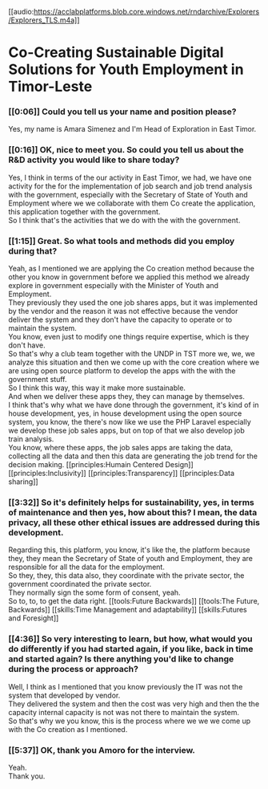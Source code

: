 [[audio:https://acclabplatforms.blob.core.windows.net/rndarchive/Explorers/Explorers_TLS.m4a]]

# Co-Creating Sustainable Digital Solutions for Youth Employment in Timor-Leste

### [[0:06]] Could you tell us your name and position please?

Yes, my name is Amara Simenez and I'm Head of Exploration in East Timor\.

### [[0:16]] OK, nice to meet you\. So could you tell us about the R&D activity you would like to share today?

Yes, I think in terms of the our activity in East Timor, we had, we have one activity for the for the implementation of job search and job trend analysis with the government, especially with the Secretary of State of Youth and Employment where we we collaborate with them Co create the application, this application together with the government\.  
So I think that's the activities that we do with the with the government\.

### [[1:15]] Great\. So what tools and methods did you employ during that?

Yeah, as I mentioned we are applying the Co creation method because the other you know in government before we applied this method we already explore in government especially with the Minister of Youth and Employment\.  
They previously they used the one job shares apps, but it was implemented by the vendor and the reason it was not effective because the vendor deliver the system and they don't have the capacity to operate or to maintain the system\.  
You know, even just to modify one things require expertise, which is they don't have\.  
So that's why a club team together with the UNDP in TST more we, we, we analyze this situation and then we come up with the core creation where we are using open source platform to develop the apps with the with the government stuff\.  
So I think this way, this way it make more sustainable\.  
And when we deliver these apps they, they can manage by themselves\.  
I think that's why what we have done through the government, it's kind of in house development, yes, in house development using the open source system, you know, the there's now like we use the PHP Laravel especially we develop these job sales apps, but on top of that we also develop job train analysis\.  
You know, where these apps, the job sales apps are taking the data, collecting all the data and then this data are generating the job trend for the decision making\.
[[principles:Humain Centered Design]]
[[principles:Inclusivity]]
[[principles:Transparency]]
[[principles:Data sharing]]

### [[3:32]] So it's definitely helps for sustainability, yes, in terms of maintenance and then yes, how about this? I mean, the data privacy, all these other ethical issues are addressed during this development\.

Regarding this, this platform, you know, it's like the, the platform because they, they mean the Secretary of State of youth and Employment, they are responsible for all the data for the employment\.  
So they, they, this data also, they coordinate with the private sector, the government coordinated the private sector\.  
They normally sign the some form of consent, yeah\.  
So to, to, to get the data right\.
[[tools:Future Backwards]]
[[tools:The Future, Backwards]]
[[skills:Time Management and adaptability]]
[[skills:Futures and Foresight]]

### [[4:36]] So very interesting to learn, but how, what would you do differently if you had started again, if you like, back in time and started again? Is there anything you'd like to change during the process or approach?

Well, I think as I mentioned that you know previously the IT was not the system that developed by vendor\.  
They delivered the system and then the cost was very high and then the the capacity internal capacity is not was not there to maintain the system\.  
So that's why we you know, this is the process where we we we come up with the Co creation as I mentioned\.

### [[5:37]] OK, thank you Amoro for the interview\.

Yeah\.  
Thank you\.
